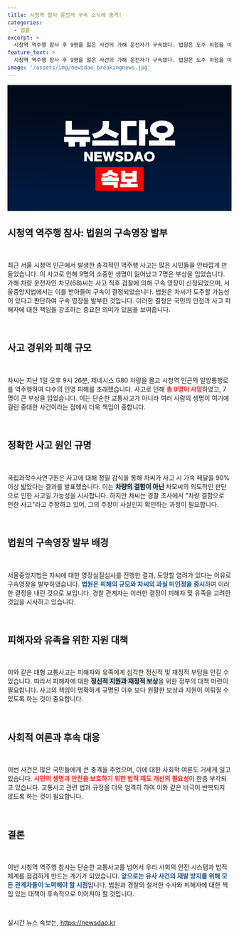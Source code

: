 ```yaml
---
title: 시청역 참사 운전자 구속 소식에 충격!
categories:
  - 법률
excerpt: >
  시청역 역주행 참사 후 9명을 잃은 사건의 가해 운전자가 구속됐다. 법원은 도주 위험을 이유로 구속영장을 발부, 차씨는 자신의 과실을 부인하며 논란이 계속되고 있다.
feature_text: >
  시청역 역주행 참사 후 9명을 잃은 사건의 가해 운전자가 구속됐다. 법원은 도주 위험을 이유로 구속영장을 발부, 차씨는 자신의 과실을 부인하며 논란이 계속되고 있다.
image: '/assets/img/newsdao_breakingnews.jpg'
---
```


<p><img src="/assets/img/newsdao_breakingnews.jpg" alt="cryptoinkorea 속보" /></p>

<h2 data-ke-size="size26">시청역 역주행 참사: 법원의 구속영장 발부</h2>

<p data-ke-size="size16">&nbsp;</p>

<p data-ke-size="size16">최근 서울 시청역 인근에서 발생한 충격적인 역주행 사고는 많은 시민들을 안타깝게 만들었습니다. 이 사고로 인해 9명의 소중한 생명이 잃어났고 7명은 부상을 입었습니다. 가해 차량 운전자인 차모(68)씨는 사고 직후 검찰에 의해 구속 영장이 신청되었으며, 서울중앙지법에서는 이를 받아들여 구속이 결정되었습니다. 법원은 차씨가 도주할 가능성이 있다고 판단하여 구속 영장을 발부한 것입니다. 이러한 결정은 국민의 안전과 사고 피해자에 대한 책임을 강조하는 중요한 의미가 있음을 보여줍니다.</p>

<p data-ke-size="size16">&nbsp;</p>

<h2 data-ke-size="size26">사고 경위와 피해 규모</h2>

<p data-ke-size="size16">&nbsp;</p>

<p data-ke-size="size16">차씨는 지난 1일 오후 9시 26분, 제네시스 G80 차량을 몰고 시청역 인근의 일방통행로를 역주행하여 다수의 인명 피해를 초래했습니다. 사고로 인해 <b><span style="color: #ee2323;">총 9명이 사망</span></b>하였고, 7명이 큰 부상을 입었습니다. 이는 단순한 교통사고가 아니라 여러 사람의 생명이 여기에 걸린 중대한 사건이라는 점에서 더욱 책임이 중합니다.</p>

<p data-ke-size="size16">&nbsp;</p>

<h2 data-ke-size="size26">정확한 사고 원인 규명</h2>

<p data-ke-size="size16">&nbsp;</p>

<p data-ke-size="size16">국립과학수사연구원은 사고에 대해 정밀 감식을 통해 차씨가 사고 시 가속 페달을 90% 이상 밟았다는 결과를 발표했습니다. 이는 <b><span style="background-color: #21538527;">차량의 결함이 아닌</span></b> 차모씨의 의도적인 판단으로 인한 사고일 가능성을 시사합니다. 하지만 차씨는 경찰 조사에서 "차량 결함으로 인한 사고"라고 주장하고 있어, 그의 주장이 사실인지 확인하는 과정이 필요합니다.</p>

<p data-ke-size="size16">&nbsp;</p>

<h2 data-ke-size="size26">법원의 구속영장 발부 배경</h2>

<p data-ke-size="size16">&nbsp;</p>

<p data-ke-size="size16">서울중앙지법은 차씨에 대한 영장실질심사를 진행한 결과, 도망할 염려가 있다는 이유로 구속영장을 발부하였습니다. <b><span style="color: #1a5490;">법원은 피해의 규모와 차씨의 과실 미인정을 중시</span></b>하여 이러한 결정을 내린 것으로 보입니다. 경찰 관계자는 이러한 결정이 피해자 및 유족을 고려한 것임을 시사하고 있습니다.</p>

<p data-ke-size="size16">&nbsp;</p>

<h2 data-ke-size="size26">피해자와 유족을 위한 지원 대책</h2>

<p data-ke-size="size16">&nbsp;</p>

<p data-ke-size="size16">이와 같은 대형 교통사고는 피해자와 유족에게 심각한 정신적 및 재정적 부담을 안길 수 있습니다. 따라서 피해자에 대한 <b><span style="background-color: #21538527;">정신적 지원과 재정적 보상</span></b>을 위한 정부의 대책 마련이 필요합니다. 사고의 책임이 명확하게 규명된 이후 보다 원활한 보상과 지원이 이뤄질 수 있도록 하는 것이 중요합니다.</p>

<p data-ke-size="size16">&nbsp;</p>

<h2 data-ke-size="size26">사회적 여론과 후속 대응</h2>

<p data-ke-size="size16">&nbsp;</p>

<p data-ke-size="size16">이번 사건은 많은 국민들에게 큰 충격을 주었으며, 이에 대한 사회적 여론도 거세게 일고 있습니다. <b><span style="color: #ee2323;">시민의 생명과 안전을 보호하기 위한 법적 제도 개선의 필요성</span></b>이 한층 부각되고 있습니다. 교통사고 관련 법과 규정을 더욱 엄격히 하여 이와 같은 비극이 반복되지 않도록 하는 것이 필요합니다.</p>

<p data-ke-size="size16">&nbsp;</p>

<h2 data-ke-size="size26">결론</h2>

<p data-ke-size="size16">&nbsp;</p>

<p data-ke-size="size16">이번 시청역 역주행 참사는 단순한 교통사고를 넘어서 우리 사회의 안전 시스템과 법적 체계를 점검하게 만드는 계기가 되었습니다. <b><span style="color: #1a5490;">앞으로는 유사 사건의 재발 방지를 위해 모든 관계자들이 노력해야 할 시점</span></b>입니다. 법원과 경찰의 철저한 수사와 피해자에 대한 책임 있는 대책이 후속적으로 이어져야 할 것입니다.</p>

<p data-ke-size="size16">&nbsp;</p>
실시간 뉴스 속보는, <a href="https://newsdao.kr" rel="dofollow">https://newsdao.kr</a>


